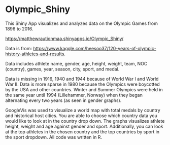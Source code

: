 # Olympic_Shiny

This Shiny App visualizes and analyzes data on the Olympic Games from 1896 to 2016.

https://matthewrautionmaa.shinyapps.io/Olympic_Shiny/

Data is from: https://www.kaggle.com/heesoo37/120-years-of-olympic-history-athletes-and-results.

Data includes athlete name, gender, age, height, weight, team, NOC (country), games, year, season, city, sport, and medal. 

Data is missing in 1916, 1940 and 1944 because of World War I and World War II. Data is more sparse in 1980 because the Olympics were boycotted by the USA and other countries. Winter and Summer Olympics were held in the same year until 1994 (Lillehammer, Norway) when they began alternating every two years (as seen in gender graphs).

GoogleVis was used to visualize a world map with total medals by country and historical host cities. You are able to choose which country data you would like to look at in the country drop down. The graphs visualizes athlete height, weight and age against gender and sport. Additionally, you can look at the top athletes in the chosen country and the top countries by sport in the sport dropdown. All code was written in R.
